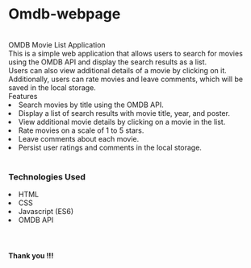 # Omdb-webpage
<br>
OMDB Movie List Application
<br>
This is a simple web application that allows users to search for movies using the OMDB API and display the search results as a list. 
<br>Users can also view additional details of a movie by clicking on it. Additionally, users can rate movies and leave comments, which will be saved in the local storage.
<br>
Features
<li>Search movies by title using the OMDB API.</li>
<li>Display a list of search results with movie title, year, and poster.</li>
<li>View additional movie details by clicking on a movie in the list.</li>
<li>Rate movies on a scale of 1 to 5 stars.</li>
<li>Leave comments about each movie.</li>
<li>Persist user ratings and comments in the local storage.</li>
<br>
<h3>Technologies Used</h3>
<li>HTML</li>
<li>CSS</li>
<li>Javascript (ES6)</li>
<li>OMDB API</li>
<br>
<br>
<h4>Thank you !!!</h4>
